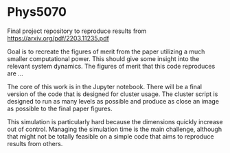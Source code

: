 # Phys5070
Final project repository to reproduce results from https://arxiv.org/pdf/2203.11235.pdf

Goal is to recreate the figures of merit from the paper utilizing a much smaller computational power. This should give some insight into the relevant system dynamics. The figures of merit that this code reproduces are ...

The core of this work is in the Jupyter notebook. There will be a final version of the code that is designed for cluster usage. The cluster script is designed to run as many levels as possible and produce as close an image as possible to the final paper figures.

This simulation is particularly hard because the dimensions quickly increase out of control. Managing the simulation time is the main challenge, although that might not be totally feasible on a simple code that aims to reproduce results from others.